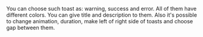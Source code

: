 You can choose such toast as: warning, success and error. All of them have different colors. 
You can give title and description to them. 
Also it's possible to change animation, duration, make left of right side of toasts and choose gap between them.